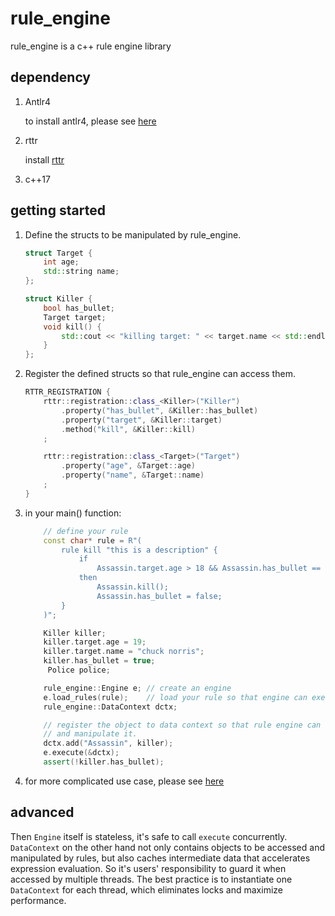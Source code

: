 # **rule_engine**

rule_engine is a c++ rule engine library

## dependency

1. Antlr4

   to install antlr4, please see [here](https://github.com/antlr/antlr4/blob/master/doc/getting-started.md)

2. rttr

   install [rttr](https://www.rttr.org/doc/master/building_install_page.html)

3. c++17

## getting started

1. Define the structs to be manipulated by rule_engine.

   ```c++
   struct Target {
       int age;
       std::string name;
   };
   
   struct Killer {
       bool has_bullet;
       Target target;
       void kill() {
           std::cout << "killing target: " << target.name << std::endl;
       }
   };
   ```

2. Register the defined structs so that rule_engine can access them.

   ```c++
   RTTR_REGISTRATION {
       rttr::registration::class_<Killer>("Killer")
           .property("has_bullet", &Killer::has_bullet)
           .property("target", &Killer::target)
           .method("kill", &Killer::kill)
       ;
   
       rttr::registration::class_<Target>("Target")
           .property("age", &Target::age)
           .property("name", &Target::name)
       ;
   }
   ```

   

3. in your main() function:

   ```c++
       // define your rule
       const char* rule = R"(
           rule kill "this is a description" {
               if 
                   Assassin.target.age > 18 && Assassin.has_bullet == true
               then
                   Assassin.kill();
                   Assassin.has_bullet = false;
           }
       )";
   
       Killer killer;
       killer.target.age = 19;
       killer.target.name = "chuck norris";
       killer.has_bullet = true;
   		Police police;
   
       rule_engine::Engine e; // create an engine
       e.load_rules(rule);    // load your rule so that engine can execute it
       rule_engine::DataContext dctx;
   
       // register the object to data context so that rule engine can access
       // and manipulate it.
       dctx.add("Assassin", killer);  
       e.execute(&dctx); 
       assert(!killer.has_bullet);  
   ```

5. for more complicated use case, please see [here](https://github.com/zhaoguojie2010/rule_engine/tree/main/examples)

## advanced 

Then `Engine` itself is stateless, it's safe to call `execute` concurrently. `DataContext` on the other hand not only contains objects to be accessed and manipulated by rules, but also caches intermediate data that accelerates expression evaluation. So it's users' responsibility to guard it when accessed by multiple threads. The best practice is to instantiate one `DataContext` for each thread, which eliminates locks and maximize performance.
